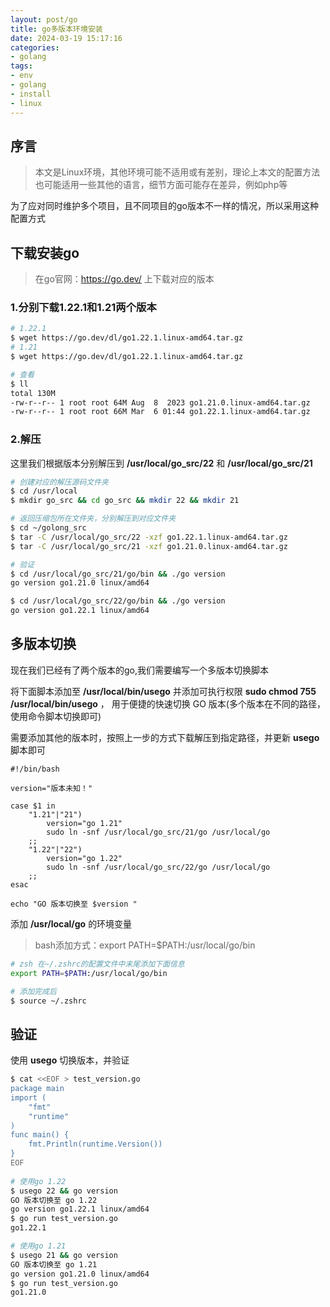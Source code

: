 ```yaml
---
layout: post/go
title: go多版本环境安装
date: 2024-03-19 15:17:16
categories:
- golang
tags:
- env
- golang
- install
- linux
---
```


## 序言

> 本文是Linux环境，其他环境可能不适用或有差别，理论上本文的配置方法也可能适用一些其他的语言，细节方面可能存在差异，例如php等

为了应对同时维护多个项目，且不同项目的go版本不一样的情况，所以采用这种配置方式


## 下载安装go

> 在go官网：https://go.dev/ 上下载对应的版本

### 1.分别下载1.22.1和1.21两个版本

~~~bash
# 1.22.1
$ wget https://go.dev/dl/go1.22.1.linux-amd64.tar.gz
# 1.21
$ wget https://go.dev/dl/go1.22.1.linux-amd64.tar.gz

# 查看
$ ll
total 130M
-rw-r--r-- 1 root root 64M Aug  8  2023 go1.21.0.linux-amd64.tar.gz
-rw-r--r-- 1 root root 66M Mar  6 01:44 go1.22.1.linux-amd64.tar.gz
~~~

### 2.解压

这里我们根据版本分别解压到 **/usr/local/go_src/22** 和 **/usr/local/go_src/21**

~~~bash
# 创建对应的解压源码文件夹
$ cd /usr/local
$ mkdir go_src && cd go_src && mkdir 22 && mkdir 21

# 返回压缩包所在文件夹，分别解压到对应文件夹
$ cd ~/golong_src
$ tar -C /usr/local/go_src/22 -xzf go1.22.1.linux-amd64.tar.gz
$ tar -C /usr/local/go_src/21 -xzf go1.21.0.linux-amd64.tar.gz

# 验证
$ cd /usr/local/go_src/21/go/bin && ./go version
go version go1.21.0 linux/amd64

$ cd /usr/local/go_src/22/go/bin && ./go version
go version go1.22.1 linux/amd64
~~~

## 多版本切换

现在我们已经有了两个版本的go,我们需要编写一个多版本切换脚本

将下面脚本添加至 **/usr/local/bin/usego** 并添加可执行权限 **sudo chmod 755 /usr/local/bin/usego** ， 用于便捷的快速切换 GO 版本(多个版本在不同的路径，使用命令脚本切换即可)

需要添加其他的版本时，按照上一步的方式下载解压到指定路径，并更新 **usego** 脚本即可

~~~shell
#!/bin/bash

version="版本未知！"

case $1 in
    "1.21"|"21")
        version="go 1.21"
        sudo ln -snf /usr/local/go_src/21/go /usr/local/go
    ;;
    "1.22"|"22")
        version="go 1.22"
        sudo ln -snf /usr/local/go_src/22/go /usr/local/go
    ;;
esac

echo "GO 版本切换至 $version "
~~~

添加 **/usr/local/go** 的环境变量

> bash添加方式：export PATH=$PATH:/usr/local/go/bin

~~~bash
# zsh 在~/.zshrc的配置文件中末尾添加下面信息
export PATH=$PATH:/usr/local/go/bin

# 添加完成后
$ source ~/.zshrc
~~~

## 验证

使用 **usego** 切换版本，并验证

~~~bash
$ cat <<EOF > test_version.go
package main
import (
    "fmt"
    "runtime"
)
func main() {
    fmt.Println(runtime.Version())
}
EOF
 
# 使用go 1.22
$ usego 22 && go version
GO 版本切换至 go 1.22 
go version go1.22.1 linux/amd64
$ go run test_version.go
go1.22.1

# 使用go 1.21
$ usego 21 && go version
GO 版本切换至 go 1.21 
go version go1.21.0 linux/amd64
$ go run test_version.go 
go1.21.0
~~~